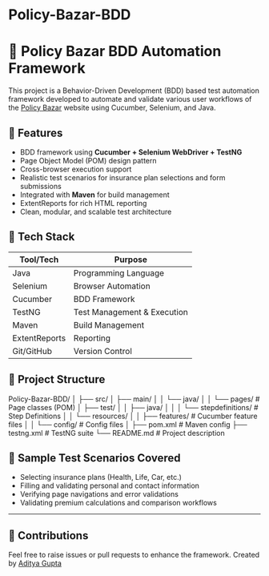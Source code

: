 # Policy-Bazar-BDD

# 🧪 Policy Bazar BDD Automation Framework

This project is a Behavior-Driven Development (BDD) based test automation framework developed to automate and validate various user workflows of the [Policy Bazar](https://www.policybazaar.com/) website using Cucumber, Selenium, and Java.

## 🚀 Features

- BDD framework using **Cucumber + Selenium WebDriver + TestNG**
- Page Object Model (POM) design pattern
- Cross-browser execution support
- Realistic test scenarios for insurance plan selections and form submissions
- Integrated with **Maven** for build management
- ExtentReports for rich HTML reporting
- Clean, modular, and scalable test architecture

## 🧰 Tech Stack

| Tool/Tech      | Purpose                         |
|----------------|---------------------------------|
| Java           | Programming Language            |
| Selenium       | Browser Automation              |
| Cucumber       | BDD Framework                   |
| TestNG         | Test Management & Execution     |
| Maven          | Build Management                |
| ExtentReports  | Reporting                       |
| Git/GitHub     | Version Control                 |


## 📁 Project Structure

Policy-Bazar-BDD/
│
├── src/
│   ├── main/
│   │   └── java/
│   │       └── pages/          # Page classes (POM)
│   ├── test/
│   │   ├── java/
│   │   │   └── stepdefinitions/ # Step Definitions
│   │   └── resources/
│   │       ├── features/       # Cucumber feature files
│   │       └── config/         # Config files
│
├── pom.xml                    # Maven config
├── testng.xml                 # TestNG suite
└── README.md                  # Project description



## 📄 Sample Test Scenarios Covered

* Selecting insurance plans (Health, Life, Car, etc.)
* Filling and validating personal and contact information
* Verifying page navigations and error validations
* Validating premium calculations and comparison workflows

---

## 🤝 Contributions

Feel free to raise issues or pull requests to enhance the framework.
Created by [Aditya Gupta](https://github.com/guptaadit82)

